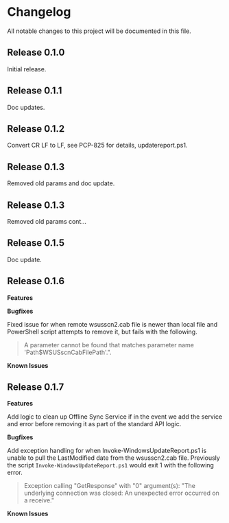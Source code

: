 # Changelog

All notable changes to this project will be documented in this file.

## Release 0.1.0
Initial release.

## Release 0.1.1
Doc updates.

## Release 0.1.2
Convert CR LF to LF, see PCP-825 for details, updatereport.ps1.

## Release 0.1.3
Removed old params and doc update.

## Release 0.1.3
Removed old params cont...

## Release 0.1.5
Doc update.

## Release 0.1.6

**Features**

**Bugfixes**

Fixed issue for when remote wsusscn2.cab file is newer than local file and PowerShell script attempts to remove it, but fails with the following.

> A parameter cannot be found that matches parameter name 'Path$WSUSscnCabFilePath'.".

**Known Issues**

## Release 0.1.7

**Features**

Add logic to clean up Offline Sync Service if in the event we add the service and error before removing it as part of the standard API logic.

**Bugfixes**

Add exception handling for when Invoke-WindowsUpdateReport.ps1 is unable to pull the LastModified date from the wsusscn2.cab file. Previously the script `Invoke-WindowsUpdateReport.ps1` would exit 1 with the following error.

> Exception calling "GetResponse" with "0" argument(s): "The underlying connection was closed: An unexpected error occurred on a receive."

**Known Issues**